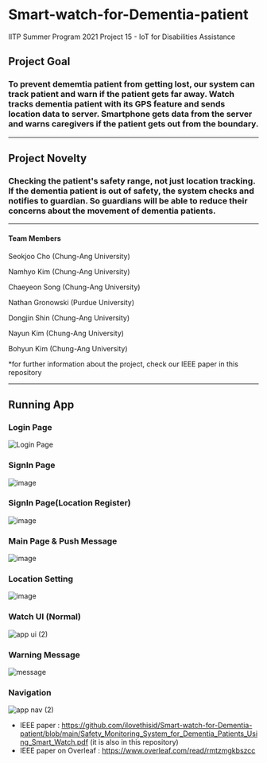 # Smart-watch-for-Dementia-patient

IITP Summer Program 2021
Project 15  - IoT for Disabilities Assistance
## Project Goal
### To prevent dememtia patient from getting lost, our system can track patient and warn if the patient gets far away. Watch tracks dementia patient with its GPS feature and sends location data to server. Smartphone gets data from the server and warns caregivers if the patient gets out from the boundary.

-----------------
## Project Novelty
### Checking the patient's safety range, not just location tracking. If the dementia patient is out of safety, the system checks and notifies to guardian. So guardians will be able to reduce their concerns about the movement of dementia patients. 


------------------



#### Team Members

  Seokjoo Cho (Chung-Ang University)
  
  Namhyo Kim (Chung-Ang University)
  
  Chaeyeon Song (Chung-Ang University)
  
  Nathan Gronowski (Purdue University)
  
  Dongjin Shin (Chung-Ang University)
  
  Nayun Kim (Chung-Ang University)
  
  Bohyun Kim (Chung-Ang University)
  
  *for further information about the project, check our IEEE paper in this repository
  
 ---------------
 ## Running App
 ### Login Page
![Login Page](https://user-images.githubusercontent.com/34156840/130118515-4e9958a1-3fbb-4bfb-9386-47dd7f636228.png)
 ### SignIn Page
 ![image](https://user-images.githubusercontent.com/34156840/130124328-3e809ce3-11eb-4258-9798-2719dd85c36d.png)
 ### SignIn Page(Location Register)
 ![image](https://user-images.githubusercontent.com/34156840/130124445-4bb96f0a-84f9-49c5-852a-9cfb0b215aae.png)
 ### Main Page & Push Message
 ![image](https://user-images.githubusercontent.com/34156840/130125687-0899713c-dde6-4966-9466-8ff2f931248e.png)
 ### Location Setting
 ![image](https://user-images.githubusercontent.com/34156840/130125982-e335472e-66da-48b2-915a-83d7b02a39f4.png)
 ### Watch UI (Normal)
 ![app ui (2)](https://user-images.githubusercontent.com/29995281/130353593-a3282e20-b502-4ac2-9924-ee05a30eb8e4.png)
 ### Warning Message
 ![message](https://user-images.githubusercontent.com/29995281/130353604-d3f1c6a2-8e97-452a-8558-1810e3d2a826.png)
 ### Navigation
 ![app nav (2)](https://user-images.githubusercontent.com/29995281/130353598-d7d43da8-474a-43b3-ad40-8d1cc784709a.png)
 

 

 
* IEEE paper : <https://github.com/ilovethisid/Smart-watch-for-Dementia-patient/blob/main/Safety_Monitoring_System_for_Dementia_Patients_Using_Smart_Watch.pdf>
(it is also in this repository)
* IEEE paper on Overleaf : <https://www.overleaf.com/read/rmtzmgkbszcc>
